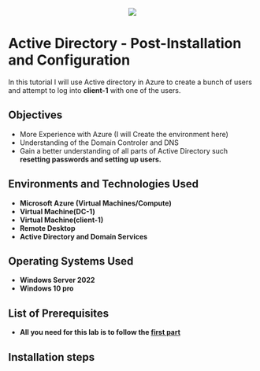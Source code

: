 <p align="center">
<img src="https://rb.gy/hdy7u" />
</p>

<h1>Active Directory - Post-Installation and Configuration</h1>

In this tutorial I will use Active directory in Azure to create a bunch of users and attempt to log into <b>client-1</b> with one of the users.

<h2>Objectives</h2>

-  More Experience with Azure (I will Create the environment here)
-  Understanding of the Domain Controler and DNS
-  Gain a better understanding of all parts of Active Directory such <b>resetting passwords<b> and <b>setting up users<b>.

<h2>Environments and Technologies Used</h2>

- Microsoft Azure (Virtual Machines/Compute)
- Virtual Machine(DC-1)
- Virtual Machine(client-1)
- Remote Desktop
- Active Directory and Domain Services

<h2>Operating Systems Used</h2>

-  Windows Server 2022
-  Windows 10 pro

<h2>List of Prerequisites</h2>

-  All you need for this lab is to follow the <a href="https://github.com/danielbangm/configure-ad">first part </a>

<h2>Installation steps</h2>

